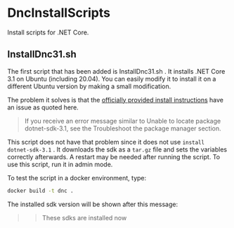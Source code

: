 # DncInstallScripts

Install scripts for .NET Core.

## InstallDnc31.sh

The first script that has been added is InstallDnc31.sh . It installs .NET Core 3.1 on Ubuntu (including 20.04).
You can easily modify it to install it on a different Ubuntu version by making a small modification.

The problem it solves is that the [officially provided install instructions](https://docs.microsoft.com/en-us/dotnet/core/install/linux-package-manager-ubuntu-1804#install-the-net-core-sdk) have an issue as quoted here.

> If you receive an error message similar to Unable to locate package dotnet-sdk-3.1, see the Troubleshoot the package manager section.

This script does not have that problem since it does not use `install dotnet-sdk-3.1` . It downloads the sdk as a `tar.gz` file and sets the variables correctly afterwards. A restart may be needed after running the script. To use this script, run it in admin mode.

To test the script in a docker environment, type:

````bash
docker build -t dnc .
````

The installed sdk version will be shown after this message:

>> These sdks are installed now
